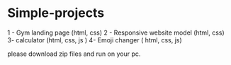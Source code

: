 # Simple-projects
1 - Gym landing page  (html, css)
2 - Responsive website model  (html, css)
3- calculator   (html, css, js )
4- Emoji changer ( html, css, js)

please download zip files and run on your pc.
